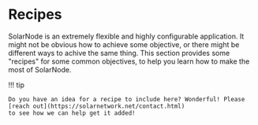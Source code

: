 # Recipes

SolarNode is an extremely flexible and highly configurable application. It might not be obvious how
to achieve some objective, or there might be different ways to achive the same thing. This section
provides some "recipes" for some common objectives, to help you learn how to make the most of
SolarNode.

!!! tip

	Do you have an idea for a recipe to include here? Wonderful! Please [reach out](https://solarnetwork.net/contact.html)
	to see how we can help get it added!
